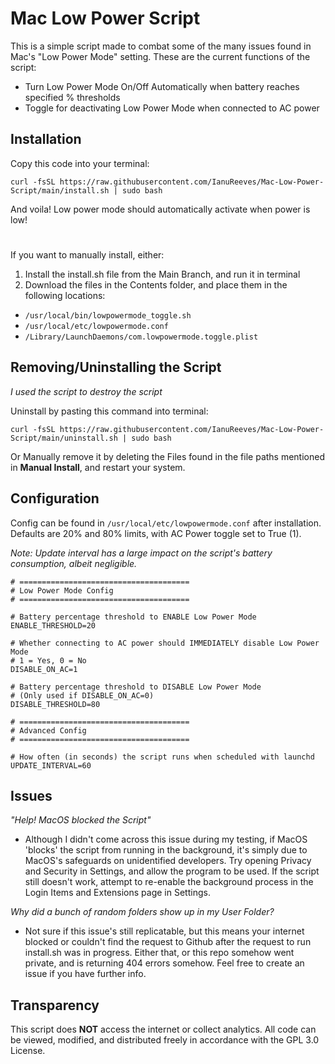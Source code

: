 # Mac Low Power Script
This is a simple script made to combat some of the many issues found in Mac's "Low Power Mode" setting.
These are the current functions of the script:

- Turn Low Power Mode On/Off Automatically when battery reaches specified % thresholds
- Toggle for deactivating Low Power Mode when connected to AC power

## Installation

Copy this code into your terminal:
````
curl -fsSL https://raw.githubusercontent.com/IanuReeves/Mac-Low-Power-Script/main/install.sh | sudo bash
````
And voila! Low power mode should automatically activate when power is low!
#
If you want to manually install, either:

1. Install the install.sh file from the Main Branch, and run it in terminal
2. Download the files in the Contents folder, and place them in the following locations:
- `/usr/local/bin/lowpowermode_toggle.sh`
- `/usr/local/etc/lowpowermode.conf`
- `/Library/LaunchDaemons/com.lowpowermode.toggle.plist`

## Removing/Uninstalling the Script

*I used the script to destroy the script*

Uninstall by pasting this command into terminal:
````
curl -fsSL https://raw.githubusercontent.com/IanuReeves/Mac-Low-Power-Script/main/uninstall.sh | sudo bash
````

Or Manually remove it by deleting the Files found in the file paths mentioned in **Manual Install**, and restart your system.

## Configuration

Config can be found in `/usr/local/etc/lowpowermode.conf` after installation. Defaults are 20% and 80% limits, with AC Power toggle set to True (1).

*Note: Update interval has a large impact on the script's battery consumption, albeit negligible.*
```
# ======================================
# Low Power Mode Config
# ======================================

# Battery percentage threshold to ENABLE Low Power Mode
ENABLE_THRESHOLD=20

# Whether connecting to AC power should IMMEDIATELY disable Low Power Mode
# 1 = Yes, 0 = No
DISABLE_ON_AC=1

# Battery percentage threshold to DISABLE Low Power Mode
# (Only used if DISABLE_ON_AC=0)
DISABLE_THRESHOLD=80

# ======================================
# Advanced Config
# ======================================

# How often (in seconds) the script runs when scheduled with launchd
UPDATE_INTERVAL=60
```
## Issues
*"Help! MacOS blocked the Script"*
- Although I didn't come across this issue during my testing, if MacOS 'blocks' the script from running in the background, it's simply due to MacOS's safeguards on unidentified developers. Try opening Privacy and Security in Settings, and allow the program to be used. If the script still doesn't work, attempt to re-enable the background process in the Login Items and Extensions page in Settings.

*Why did a bunch of random folders show up in my User Folder?*
- Not sure if this issue's still replicatable, but this means your internet blocked or couldn't find the request to Github after the request to run install.sh was in progress. Either that, or this repo somehow went private, and is returning 404 errors somehow. Feel free to create an issue if you have further info.

## Transparency
This script does **NOT** access the internet or collect analytics. All code can be viewed, modified, and distributed freely in accordance with the GPL 3.0 License.
